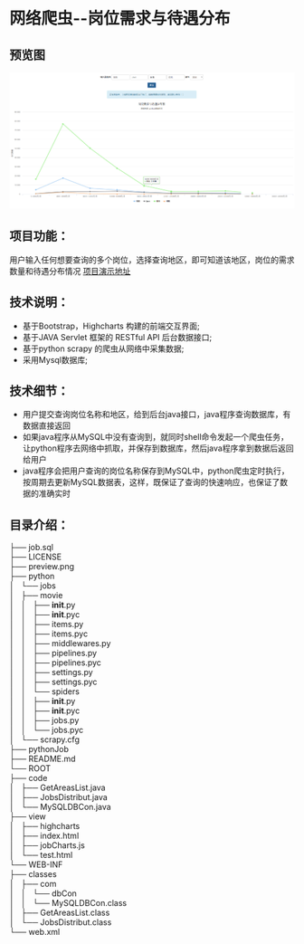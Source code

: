 # 网络爬虫--岗位需求与待遇分布

## 预览图
![Screenshot](https://raw.githubusercontent.com/596008520/jobSalarys/master/preview.png)

## 项目功能：
用户输入任何想要查询的多个岗位，选择查询地区，即可知道该地区，岗位的需求数量和待遇分布情况 [项目演示地址](http://182.61.27.134:8080/view/index.html)

## 技术说明：
* 基于Bootstrap，Highcharts 构建的前端交互界面;<br>
* 基于JAVA Servlet 框架的 RESTful API  后台数据接口;<br>
* 基于python scrapy 的爬虫从网络中采集数据;<br>
* 采用Mysql数据库;<br>

## 技术细节：
* 用户提交查询岗位名称和地区，给到后台java接口，java程序查询数据库，有数据直接返回<br>
* 如果java程序从MySQL中没有查询到，就同时shell命令发起一个爬虫任务，让python程序去网络中抓取，并保存到数据库，然后java程序拿到数据后返回给用户<br>
* java程序会把用户查询的岗位名称保存到MySQL中，python爬虫定时执行，按周期去更新MySQL数据表，这样，既保证了查询的快速响应，也保证了数据的准确实时<br>

## 目录介绍：

├── job.sql <br>
├── LICENSE <br>
├── preview.png <br>
├── python <br>
│   └── jobs <br>
│       ├── movie <br>
│       │   ├── __init__.py <br>
│       │   ├── __init__.pyc <br>
│       │   ├── items.py <br>
│       │   ├── items.pyc <br>
│       │   ├── middlewares.py <br>
│       │   ├── pipelines.py <br>
│       │   ├── pipelines.pyc <br>
│       │   ├── settings.py <br>
│       │   ├── settings.pyc <br>
│       │   └── spiders <br>
│       │       ├── __init__.py <br>
│       │       ├── __init__.pyc <br>
│       │       ├── jobs.py <br>
│       │       └── jobs.pyc <br>
│       └── scrapy.cfg <br>
├── pythonJob <br>
├── README.md <br>
└── ROOT <br>
    ├── code <br>
    │   ├── GetAreasList.java <br>
    │   ├── JobsDistribut.java <br>
    │   └── MySQLDBCon.java <br>
    ├── view <br>
    │   ├── highcharts <br>
    │   ├── index.html <br>
    │   ├── jobCharts.js <br>
    │   └── test.html <br>
    └── WEB-INF <br>
        ├── classes <br>
        │   ├── com <br>
        │   │   └── dbCon <br>
        │   │       └── MySQLDBCon.class <br>
        │   ├── GetAreasList.class <br>
        │   └── JobsDistribut.class <br>
        └── web.xml <br>


